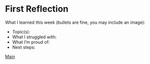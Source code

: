 # First Reflection
What I learned this week (bullets are fine, you may include an image):

- Topic(s):
- What I struggled with:
- What I’m proud of:
- Next steps:

[Main](../index.md)




